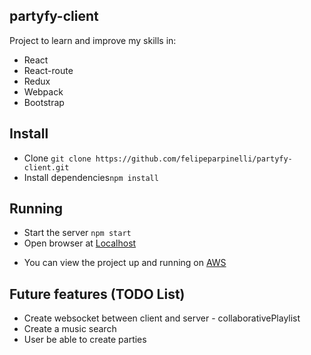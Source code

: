 ## partyfy-client

Project to learn and improve my skills in:
- React
- React-route
- Redux
- Webpack
- Bootstrap

## Install

- Clone `git clone https://github.com/felipeparpinelli/partyfy-client.git`
- Install dependencies`npm install`

## Running

- Start the server `npm start`
- Open browser at [Localhost](http://localhost:8080)

* You can view the project up and running on [AWS](http://ec2-34-205-81-9.compute-1.amazonaws.com:8080)

## Future features (TODO List)

- Create websocket between client and server - collaborativePlaylist
- Create a music search
- User be able to create parties
